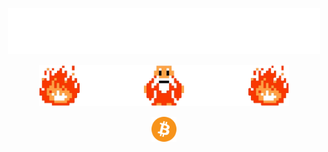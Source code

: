 <p align="center">
   <picture>
   <source media="(prefers-color-scheme: light)" srcset="images/dangerous_light.png">
   <img src="images/dangerous_dark.png" width=500>
   </picture>
</p>

<p align="center">
  <picture>
    <img src="images/wizard_and_flame.png" width=400>
  </picture
</p>

<p align="center">
<a href="https://bmcdevitt.com/bitcoin.pdf"><img src="images/bitcoin.png" width="40"></a>
</p>
